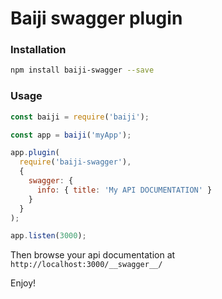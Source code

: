 # Baiji swagger plugin

### Installation

```bash
npm install baiji-swagger --save
```

### Usage

```javascript
const baiji = require('baiji');

const app = baiji('myApp');

app.plugin(
  require('baiji-swagger'),
  {
    swagger: {
      info: { title: 'My API DOCUMENTATION' }
    }
  }
);

app.listen(3000);
```

Then browse your api documentation at `http://localhost:3000/__swagger__/`

Enjoy!
